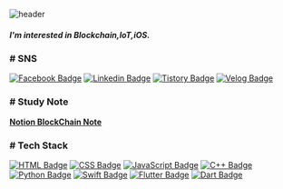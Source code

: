 ![header](https://capsule-render.vercel.app/api?type=waving&color=timeGradient&height=180&section=header&text=IT%20learning&desc=Better%20Better&fontSize=55&fontColor=FFFFFF&fontAlign=25&fontAlignY=40&descSize=15&descAlign=15&animation=fadeIn)

 <h5> I'm interested in Blockchain,IoT,iOS. </h5>
 
 <h3> # SNS </h3>
 
  [![Facebook Badge](https://img.shields.io/badge/facebook-1877f2?style=flat-square&logo=facebook&logoColor=white&link=https://www.facebook.com/ITIBY)](https://www.facebook.com/ITIBY)
  [![Linkedin Badge](https://img.shields.io/badge/linkedin-0077b5?style=flat-square&logo=linkedin&logoColor=white&link=https://www.linkedin.com/in/byeongyun-in)](https://www.linkedin.com/in/byeongyun-in)
  [![Tistory Badge](https://img.shields.io/badge/Tistory-FF5722?style=flat-square&logo=blogger&logoColor=white&link=https://itlearning.tistory.com/)](https://itlearning.tistory.com/)
  [![Velog Badge](https://img.shields.io/badge/Tech%20Blog-11B48A?style=flat-square&logo=Vimeo&logoColor=white&link=https://velog.io/@kirri1124)](https://velog.io/@kirri1124)
 
<h3> # Study Note </h3>
   
  **[Notion BlockChain Note](https://www.notion.so/BlockChain-Project-93caff8955794e4aa48fdad791a80b1a)**

<h3> # Tech Stack </h3>
 
 [![HTML Badge](https://img.shields.io/badge/HTML-E34F26?style=flat-square&logo=html5&logoColor=white&link=https://www.w3.org/html/logo/)](https://www.w3.org/html/logo/)
 [![CSS Badge](https://img.shields.io/badge/CSS-1572B6?style=flat-square&logo=css3&logoColor=white&link=https://www.w3.org/Style/CSS/)](https://www.w3.org/Style/CSS/)
 [![JavaScript Badge](https://img.shields.io/badge/JavaScript-F7DF1E?style=flat-square&logo=JavaScript&logoColor=black&link=https://developer.mozilla.org/ko/docs/Web/JavaScript)](https://developer.mozilla.org/ko/docs/Web/JavaScript)
 [![C++ Badge](https://img.shields.io/badge/C++-00599C?style=flat-square&logo=C%2B%2B&logoColor=white&link=https://isocpp.org/)](https://isocpp.org/)
 [![Python Badge](https://img.shields.io/badge/Python-3776AB?style=flat-square&logo=python&logoColor=white&link=https://www.python.org/)](https://www.python.org/)
 [![Swift Badge](https://img.shields.io/badge/Swift-fa7343?style=flat-square&logo=Swift&logoColor=white&link=https://developer.apple.com/kr/swift/)](https://developer.apple.com/kr/swift/)
 [![Flutter Badge](https://img.shields.io/badge/Flutter-02569B?style=flat-square&logo=flutter&logoColor=white&link=https://flutter.dev/)](https://flutter.dev/)
 [![Dart Badge](https://img.shields.io/badge/Dart-0175C2?style=flat-square&logo=dart&logoColor=white&link=https://flutter.dev/)](https://flutter.dev/)
